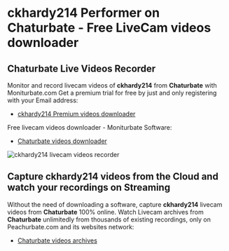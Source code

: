 # ckhardy214 Performer on Chaturbate - Free LiveCam videos downloader

## Chaturbate Live Videos Recorder

Monitor and record livecam videos of **ckhardy214** from **Chaturbate** with Moniturbate.com
Get a premium trial for free by just and only registering with your Email address:
* [ckhardy214 Premium videos downloader](https://moniturbate.com/request-demo-licence-key.html)

Free livecam videos downloader - Moniturbate Software:
* [Chaturbate videos downloader](https://moniturbate.com/moniturbate-download-software.html)

![ckhardy214 livecam videos recorder](https://peachurnet.com/templates/moniturbate-software.png)


## Capture ckhardy214 videos from the Cloud and watch your recordings on Streaming

Without the need of downloading a software, capture **ckhardy214** livecam videos from **Chaturbate** 100% online.
Watch Livecam archives from **Chaturbate** unlimitedly from thousands of existing recordings, only on Peachurbate.com and its websites network:
* [Chaturbate videos archives](https://peachurnet.com/)